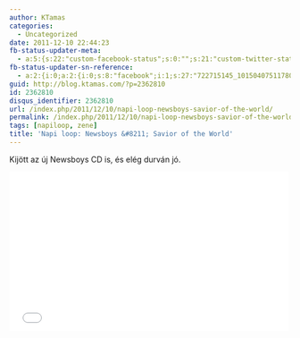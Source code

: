```yaml
---
author: KTamas
categories:
  - Uncategorized
date: 2011-12-10 22:44:23
fb-status-updater-meta:
  - a:5:{s:22:"custom-facebook-status";s:0:"";s:21:"custom-twitter-status";s:0:"";s:7:"fb-push";s:1:"1";s:7:"tw-push";s:1:"1";s:4:"push";s:1:"1";}
fb-status-updater-sn-reference:
  - a:2:{i:0;a:2:{i:0;s:8:"facebook";i:1;s:27:"722715145_10150407511780146";}i:1;a:2:{i:0;s:7:"twitter";i:1;s:18:"145619902701633536";}}
guid: http://blog.ktamas.com/?p=2362810
id: 2362810
disqus_identifier: 2362810
url: /index.php/2011/12/10/napi-loop-newsboys-savior-of-the-world/
permalink: /index.php/2011/12/10/napi-loop-newsboys-savior-of-the-world/
tags: [napiloop, zene]
title: 'Napi loop: Newsboys &#8211; Savior of the World'
---
```


Kijött az új Newsboys CD is, és elég durván jó.

<iframe src="//www.youtube.com/embed/tlYxGstAN4w" width="500" height="284" frameborder="0" allowfullscreen="allowfullscreen"></iframe></p>
